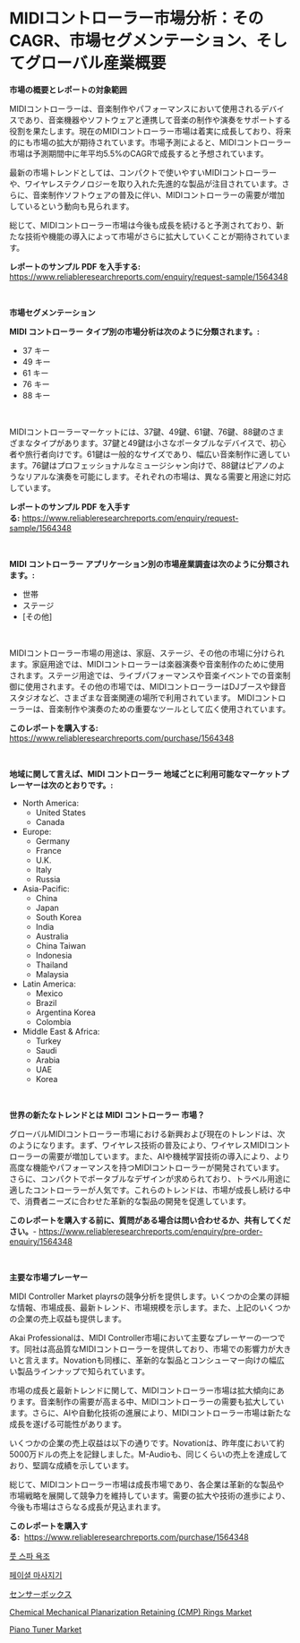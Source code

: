 <p><h1>MIDIコントローラー市場分析：そのCAGR、市場セグメンテーション、そしてグローバル産業概要</h1></p><p><strong>市場の概要とレポートの対象範囲</strong></p>
<p><p>MIDIコントローラーは、音楽制作やパフォーマンスにおいて使用されるデバイスであり、音楽機器やソフトウェアと連携して音楽の制作や演奏をサポートする役割を果たします。現在のMIDIコントローラー市場は着実に成長しており、将来的にも市場の拡大が期待されています。市場予測によると、MIDIコントローラー市場は予測期間中に年平均5.5%のCAGRで成長すると予想されています。</p><p>最新の市場トレンドとしては、コンパクトで使いやすいMIDIコントローラーや、ワイヤレステクノロジーを取り入れた先進的な製品が注目されています。さらに、音楽制作ソフトウェアの普及に伴い、MIDIコントローラーの需要が増加しているという動向も見られます。</p><p>総じて、MIDIコントローラー市場は今後も成長を続けると予測されており、新たな技術や機能の導入によって市場がさらに拡大していくことが期待されています。</p></p>
<p><strong>レポートのサンプル PDF を入手する:</strong> <a href="https://www.reliableresearchreports.com/enquiry/request-sample/1564348">https://www.reliableresearchreports.com/enquiry/request-sample/1564348</a></p>
<p>&nbsp;</p>
<p><strong>市場セグメンテーション</strong></p>
<p><strong>MIDI コントローラー タイプ別の市場分析は次のように分類されます。:</strong></p>
<p><ul><li>37 キー</li><li>49 キー</li><li>61 キー</li><li>76 キー</li><li>88 キー</li></ul></p>
<p>&nbsp;</p>
<p><p>MIDIコントローラーマーケットには、37鍵、49鍵、61鍵、76鍵、88鍵のさまざまなタイプがあります。37鍵と49鍵は小さなポータブルなデバイスで、初心者や旅行者向けです。61鍵は一般的なサイズであり、幅広い音楽制作に適しています。76鍵はプロフェッショナルなミュージシャン向けで、88鍵はピアノのようなリアルな演奏を可能にします。それぞれの市場は、異なる需要と用途に対応しています。</p></p>
<p><strong>レポートのサンプル PDF を入手する:</strong>&nbsp;<a href="https://www.reliableresearchreports.com/enquiry/request-sample/1564348">https://www.reliableresearchreports.com/enquiry/request-sample/1564348</a></p>
<p>&nbsp;</p>
<p><strong> MIDI コントローラー アプリケーション別の市場産業調査は次のように分類されます。:</strong></p>
<p><ul><li>世帯</li><li>ステージ</li><li>[その他]</li></ul></p>
<p>&nbsp;</p>
<p><p>MIDIコントローラー市場の用途は、家庭、ステージ、その他の市場に分けられます。家庭用途では、MIDIコントローラーは楽器演奏や音楽制作のために使用されます。ステージ用途では、ライブパフォーマンスや音楽イベントでの音楽制御に使用されます。その他の市場では、MIDIコントローラーはDJブースや録音スタジオなど、さまざまな音楽関連の場所で利用されています。 MIDIコントローラーは、音楽制作や演奏のための重要なツールとして広く使用されています。</p></p>
<p><strong>このレポートを購入する:</strong>&nbsp; <a href="https://www.reliableresearchreports.com/purchase/1564348">https://www.reliableresearchreports.com/purchase/1564348</a></p>
<p>&nbsp;</p>
<p><strong>地域に関して言えば、MIDI コントローラー 地域ごとに利用可能なマーケットプレーヤーは次のとおりです。:</strong></p>
<p><ul>
    <li>
        North America:
        <ul>
            <li>United States</li>
            <li>Canada</li>
        </ul>
    </li>
    <li>
        Europe:
        <ul>
            <li>Germany</li>
            <li>France</li>
            <li>U.K.</li>
            <li>Italy</li>
            <li>Russia</li>
        </ul>
    </li>
    <li>
        Asia-Pacific:
        <ul>
            <li>China</li>
            <li>Japan</li>
            <li>South Korea</li>
            <li>India</li>
            <li>Australia</li>
            <li>China Taiwan</li>
            <li>Indonesia</li>
            <li>Thailand</li>
            <li>Malaysia</li>
        </ul>
    </li>
    <li>
        Latin America:
        <ul>
            <li>Mexico</li>
            <li>Brazil</li>
            <li>Argentina Korea</li>
            <li>Colombia</li>
        </ul>
    </li>
    <li>
        Middle East & Africa:
        <ul>
            <li>Turkey</li>
            <li>Saudi</li>
            <li>Arabia</li>
            <li>UAE</li>
            <li>Korea</li>
        </ul>
    </li>
    </ul></p>
<p>&nbsp;</p>
<p><strong>世界の新たなトレンドとは MIDI コントローラー 市場？</strong></p>
<p><p>グローバルMIDIコントローラー市場における新興および現在のトレンドは、次のようになります。まず、ワイヤレス技術の普及により、ワイヤレスMIDIコントローラーの需要が増加しています。また、AIや機械学習技術の導入により、より高度な機能やパフォーマンスを持つMIDIコントローラーが開発されています。さらに、コンパクトでポータブルなデザインが求められており、トラベル用途に適したコントローラーが人気です。これらのトレンドは、市場が成長し続ける中で、消費者ニーズに合わせた革新的な製品の開発を促進しています。</p></p>
<p><strong>このレポートを購入する前に、質問がある場合は問い合わせるか、共有してください。</strong>- <a href="https://www.reliableresearchreports.com/enquiry/pre-order-enquiry/1564348">https://www.reliableresearchreports.com/enquiry/pre-order-enquiry/1564348</a></p>
<p>&nbsp;</p>
<p><strong>主要な市場プレーヤー</strong></p>
<p><p>MIDI Controller Market playrsの競争分析を提供します。いくつかの企業の詳細な情報、市場成長、最新トレンド、市場規模を示します。また、上記のいくつかの企業の売上収益も提供します。</p><p>Akai Professionalは、MIDI Controller市場において主要なプレーヤーの一つです。同社は高品質なMIDIコントローラーを提供しており、市場での影響力が大きいと言えます。Novationも同様に、革新的な製品とコンシューマー向けの幅広い製品ラインナップで知られています。</p><p>市場の成長と最新トレンドに関して、MIDIコントローラー市場は拡大傾向にあります。音楽制作の需要が高まる中、MIDIコントローラーの需要も拡大しています。さらに、AIや自動化技術の進展により、MIDIコントローラー市場は新たな成長を遂げる可能性があります。</p><p>いくつかの企業の売上収益は以下の通りです。Novationは、昨年度において約5000万ドルの売上を記録しました。M-Audioも、同じくらいの売上を達成しており、堅調な成績を示しています。</p><p>総じて、MIDIコントローラー市場は成長市場であり、各企業は革新的な製品や市場戦略を展開して競争力を維持しています。需要の拡大や技術の進歩により、今後も市場はさらなる成長が見込まれます。</p></p>
<p><strong>このレポートを購入する:</strong>&nbsp;&nbsp;<a href="https://www.reliableresearchreports.com/purchase/1564348">https://www.reliableresearchreports.com/purchase/1564348</a></p>
<p><p><a href="https://github.com/hxzi07639916/Market-Research-Report-List-1/blob/main/45580395735.md">풋 스파 욕조</a></p><p><a href="https://github.com/Hubertstyenger6685/Market-Research-Report-List-1/blob/main/53026355736.md">페이셜 마사지기</a></p><p><a href="https://github.com/ihabdkwlxs948/Market-Research-Report-List-1/blob/main/74392836407.md">センサーボックス</a></p><p><a href="https://view.publitas.com/reportprime-1/chemical-mechanical-planarization-retaining-cmp-rings-market-size-growth-outlook-from-2024-to-2031-projecting-at-markets-trends-analysis-by-application-regional-outlook-and-revenue/">Chemical Mechanical Planarization Retaining (CMP) Rings Market</a></p><p><a href="https://github.com/Paul14Anderson63/Market-Research-Report-List-3/blob/main/piano-tuner-market.md">Piano Tuner Market</a></p></p>